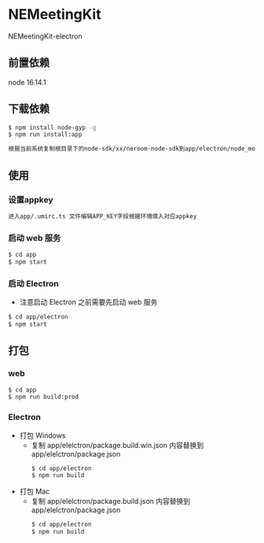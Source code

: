 # NEMeetingKit

NEMeetingKit-electron

## 前置依赖
node 16.14.1
## 下载依赖

```bash
$ npm install node-gyp -g
$ npm run install:app
```

```html
根据当前系统复制根目录下的node-sdk/xx/neroom-node-sdk到app/electron/node_modules下
```

## 使用

### 设置appkey
```html
进入app/.umirc.ts 文件编辑APP_KEY字段根据环境填入对应appkey
```


### 启动 web 服务

```bash
$ cd app
$ npm start
```

### 启动 Electron

- 注意启动 Electron 之前需要先启动 web 服务

```bash
$ cd app/electron
$ npm start
```

## 打包

### web

```bash
$ cd app
$ npm run build:prod
```

### Electron

- 打包 Windows
  - 复制 app/elelctron/package.build.win.json 内容替换到 app/elelctron/package.json
    ```bash
    $ cd app/electron
    $ npm run build
    ```
- 打包 Mac
  - 复制 app/elelctron/package.build.json 内容替换到 app/elelctron/package.json
    ```bash
    $ cd app/electron
    $ npm run build
    ```
